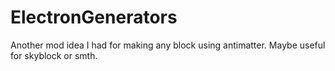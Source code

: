 # ElectronGenerators
 Another mod idea I had for making any block using antimatter. Maybe useful for skyblock or smth.
